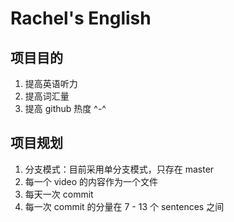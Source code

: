 # Rachel's English

## 项目目的
1. 提高英语听力
2. 提高词汇量
3. 提高 github 热度 ^-^

## 项目规划
1. 分支模式：目前采用单分支模式，只存在 master
2. 每一个 video 的内容作为一个文件
3. 每天一次 commit
4. 每一次 commit 的分量在 7 - 13 个 sentences 之间
